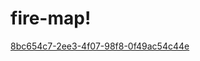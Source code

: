 # fire-map!
[8bc654c7-2ee3-4f07-98f8-0f49ac54c44e](https://user-images.githubusercontent.com/74016134/184351199-6abf92e9-b667-4109-895b-0ec8a4a618c3.jpg)
